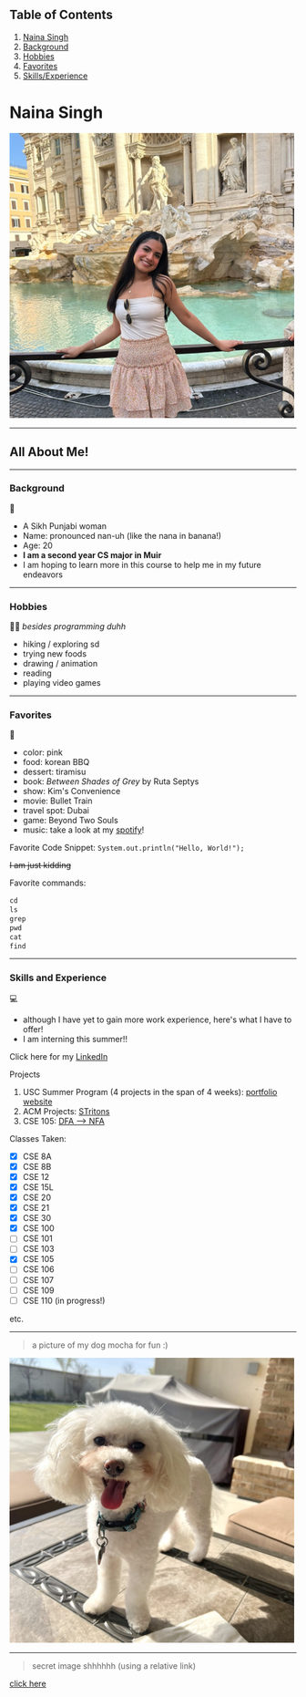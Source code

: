 ## Table of Contents
1. [Naina Singh](#Naina-Singh)
2. [Background](#Background)
3. [Hobbies](#Hobbies)
4. [Favorites](#Favorites)
5. [Skills/Experience](#Skills-and-Experience)

# Naina Singh 

<img src="nainasingh.jpg" width="500" height="500">

---
## All About Me!

---
### Background 
🪯

- A Sikh Punjabi woman
- Name: pronounced nan-uh (like the nana in banana!)
- Age: 20
- **I am a second year CS major in Muir**
- I am hoping to learn more in this course to help me in my future endeavors

---
### Hobbies 
👩‍🎨 *besides programming duhh*

- hiking / exploring sd
- trying new foods
- drawing / animation
- reading
- playing video games

---
### Favorites 
🩷
- color: pink
- food: korean BBQ
- dessert: tiramisu
- book: *Between Shades of Grey* by Ruta Septys
- show: Kim's Convenience
- movie: Bullet Train
- travel spot: Dubai
- game: Beyond Two Souls
- music: take a look at my [spotify](https://open.spotify.com/user/naina2oo4ns?si=ec2d2627eed64b09)!

Favorite Code Snippet:
`System.out.println("Hello, World!");`

~~I am just kidding~~

Favorite commands:
```
cd
ls
grep
pwd
cat
find
```
---
### Skills and Experience 
💻

- although I have yet to gain more work experience, here's what I have to offer!
- I am interning this summer!!

Click here for my [LinkedIn](www.linkedin.com/in/nainasingh0004)

Projects
1. USC Summer Program (4 projects in the span of 4 weeks): [portfolio website](https://sites.google.com/view/groupateam1/home)
2. ACM Projects: [STritons](https://docs.google.com/presentation/d/1iqwashESNX4vQBqEDM9jUYjIFV4_UeoX_j7lsov-YoM/edit?usp=sharing)
3. CSE 105: [DFA --> NFA](https://github.com/n2singh/CSE_105_Project)

Classes Taken:
- [x] CSE 8A
- [x] CSE 8B
- [x] CSE 12
- [x] CSE 15L
- [x] CSE 20
- [x] CSE 21
- [x] CSE 30
- [x] CSE 100
- [ ] CSE 101
- [ ] CSE 103
- [x] CSE 105
- [ ] CSE 106
- [ ] CSE 107
- [ ] CSE 109
- [ ] CSE 110 (in progress!)

etc.

---

> a picture of my dog mocha for fun :)

<img src="mochaimage.jpg" width="500" height="500">

---

> secret image shhhhhh (using a relative link)

[click here](cse110-Lab1/blob/vscode-ui/secretmeme.png)


